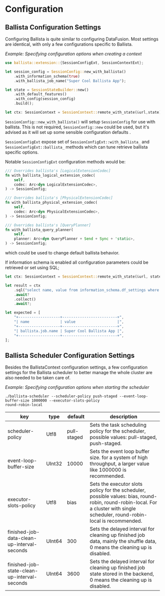 <!---
  Licensed to the Apache Software Foundation (ASF) under one
  or more contributor license agreements.  See the NOTICE file
  distributed with this work for additional information
  regarding copyright ownership.  The ASF licenses this file
  to you under the Apache License, Version 2.0 (the
  "License"); you may not use this file except in compliance
  with the License.  You may obtain a copy of the License at

    http://www.apache.org/licenses/LICENSE-2.0

  Unless required by applicable law or agreed to in writing,
  software distributed under the License is distributed on an
  "AS IS" BASIS, WITHOUT WARRANTIES OR CONDITIONS OF ANY
  KIND, either express or implied.  See the License for the
  specific language governing permissions and limitations
  under the License.
-->

# Configuration

## Ballista Configuration Settings

Configuring Ballista is quite similar to configuring DataFusion. Most settings are identical, with only a few configurations specific to Ballista.

_Example: Specifying configuration options when creating a context_

```rust
use ballista::extension::{SessionConfigExt, SessionContextExt};

let session_config = SessionConfig::new_with_ballista()
    .with_information_schema(true)
    .with_ballista_job_name("Super Cool Ballista App");

let state = SessionStateBuilder::new()
    .with_default_features()
    .with_config(session_config)
    .build();

let ctx: SessionContext = SessionContext::remote_with_state(&url,state).await?;
```

`SessionConfig::new_with_ballista()` will setup `SessionConfig` for use with ballista. This is not required, `SessionConfig::new` could be used, but it's advised as it will set up some sensible configuration defaults .

`SessionConfigExt` expose set of `SessionConfigExt::with_ballista_` and `SessionConfigExt::ballista_` methods which can tune retrieve ballista specific options.

Notable `SessionConfigExt` configuration methods would be:

```rust
/// Overrides ballista's [LogicalExtensionCodec]
fn with_ballista_logical_extension_codec(
    self,
    codec: Arc<dyn LogicalExtensionCodec>,
) -> SessionConfig;

/// Overrides ballista's [PhysicalExtensionCodec]
fn with_ballista_physical_extension_codec(
    self,
    codec: Arc<dyn PhysicalExtensionCodec>,
) -> SessionConfig;

/// Overrides ballista's [QueryPlanner]
fn with_ballista_query_planner(
    self,
    planner: Arc<dyn QueryPlanner + Send + Sync + 'static>,
) -> SessionConfig;
```

which could be used to change default ballista behavior.

If information schema is enabled all configuration parameters could be retrieved or set using SQL;

```rust
let ctx: SessionContext = SessionContext::remote_with_state(&url, state).await?;

let result = ctx
    .sql("select name, value from information_schema.df_settings where name like 'ballista'")
    .await?
    .collect()
    .await?;

let expected = [
    "+-------------------+-------------------------+",
    "| name              | value                   |",
    "+-------------------+-------------------------+",
    "| ballista.job.name | Super Cool Ballista App |",
    "+-------------------+-------------------------+",
];
```

## Ballista Scheduler Configuration Settings

Besides the BallistaContext configuration settings, a few configuration settings for the Ballista scheduler to better
manage the whole cluster are also needed to be taken care of.

_Example: Specifying configuration options when starting the scheduler_

```shell
./ballista-scheduler --scheduler-policy push-staged --event-loop-buffer-size 1000000 --executor-slots-policy
round-robin-local
```

| key                                          | type   | default     | description                                                                                                                                                                     |
| -------------------------------------------- | ------ | ----------- | ------------------------------------------------------------------------------------------------------------------------------------------------------------------------------- |
| scheduler-policy                             | Utf8   | pull-staged | Sets the task scheduling policy for the scheduler, possible values: pull-staged, push-staged.                                                                                   |
| event-loop-buffer-size                       | UInt32 | 10000       | Sets the event loop buffer size. for a system of high throughput, a larger value like 1000000 is recommended.                                                                   |
| executor-slots-policy                        | Utf8   | bias        | Sets the executor slots policy for the scheduler, possible values: bias, round-robin, round-robin-local. For a cluster with single scheduler, round-robin-local is recommended. |
| finished-job-data-clean-up-interval-seconds  | UInt64 | 300         | Sets the delayed interval for cleaning up finished job data, mainly the shuffle data, 0 means the cleaning up is disabled.                                                      |
| finished-job-state-clean-up-interval-seconds | UInt64 | 3600        | Sets the delayed interval for cleaning up finished job state stored in the backend, 0 means the cleaning up is disabled.                                                        |

